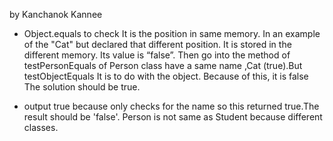 by Kanchanok Kannee

-  Object.equals to check It is the position in same memory.  In an example of the "Cat" but declared that different position. It is stored in  the different memory. Its value is “false”. Then go into the method of testPersonEquals of Person class have a same name ,Cat (true).But testObjectEquals It is to do with the object. Because of this, it is false The solution should be true.

- output true because only checks for the name so this returned true.The result should be 'false'. Person is not same as Student because different classes.

